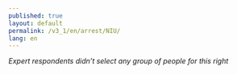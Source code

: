 ```yaml
---
published: true
layout: default
permalink: /v3_1/en/arrest/NIU/
lang: en
---
```

_Expert respondents didn’t select any group of people for this right_
